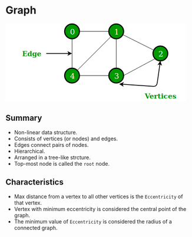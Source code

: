 # Graph

![Image of a graph](../../images/data-structures/non-linear/graph/graph.png)

## Summary
- Non-linear data structure.
- Consists of vertices (or nodes) and edges.
- Edges connect pairs of nodes.
- Hierarchical.
- Arranged in a tree-like strcture.
- Top-most node is called the `root` node.

## Characteristics
- Max distance from a vertex to all other vertices is the `Eccentricity` of that vertex.
- Vertex with minimum eccentricity is considered the central point of the graph.
- The minimum value of `Eccentricity` is considered the radius of a connected graph. 
